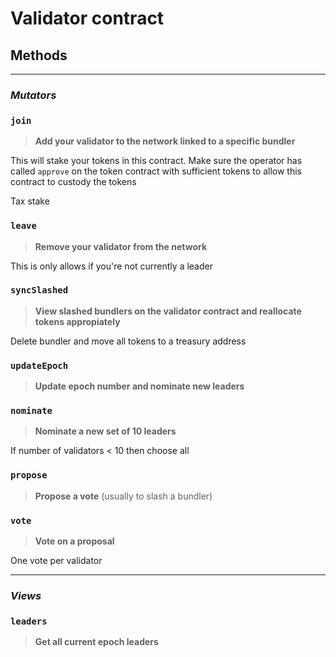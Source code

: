 # Validator contract

## Methods
---
### ***Mutators***

### `join`

> **Add your validator to the network linked to a specific bundler**

This will stake your tokens in this contract. Make sure the operator has called `approve` on the token contract with sufficient tokens to allow this contract to custody the tokens

Tax stake

### `leave`

> **Remove your validator from the network**

This is only allows if you're not currently a leader

### `syncSlashed`

> **View slashed bundlers on the validator contract and reallocate tokens appropiately**

Delete bundler and move all tokens to a treasury address

### `updateEpoch`

> **Update epoch number and nominate new leaders**

### `nominate`

> **Nominate a new set of 10 leaders**

If number of validators < 10 then choose all

### `propose`

> **Propose a vote** (usually to slash a bundler)

### `vote`

> **Vote on a proposal**

One vote per validator

---
### ***Views***

### `leaders`

> **Get all current epoch leaders**